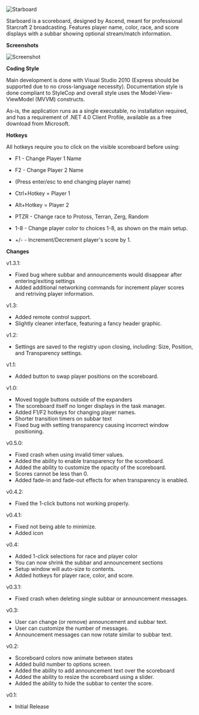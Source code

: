 ![Starboard](http://ascendtv.com/starboard/starboardBlackText.png)

Starboard is a scoreboard, designed by Ascend, meant for professional Starcraft 2 broadcasting. Features player name, color, race, and score displays with a subbar showing optional stream/match information.

**Screenshots**

![Screenshot](http://ascendtv.com/starboard/Scoreboard.png)

**Coding Style**

Main development is done with Visual Studio 2010 (Express should be supported due to no cross-language necessity). Documentation style is done compliant to StyleCop and overall style uses the Model-View-ViewModel (MVVM) constructs.

As-is, the application runs as a single executable, no installation required, and has a requirement of .NET 4.0 Client Profile, available as a free download from Microsoft.

**Hotkeys**

All hotkeys require you to click on the visible scoreboard before using:

* F1 - Change Player 1 Name
* F2 - Change Player 2 Name
* (Press enter/esc to end changing player name)

* Ctrl+Hotkey = Player 1
* Alt+Hotkey = Player 2

* PTZR - Change race to Protoss, Terran, Zerg, Random
* 1-8 - Change player color to choices 1-8, as shown on the main setup.
* +/- - Increment/Decrement player's score by 1.

**Changes**

v1.3.1:

* Fixed bug where subbar and announcements would disappear after entering/exiting settings
* Added additional networking commands for increment player scores and retriving player information.

v1.3:

* Added remote control support.
* Slightly cleaner interface, featuring a fancy header graphic.

v1.2:

* Settings are saved to the registry upon closing, including: Size, Position, and Transparency settings.

v1.1:

* Added button to swap player positions on the scoreboard.

v1.0:

* Moved toggle buttons outside of the expanders
* The scoreboard itself no longer displays in the task manager.
* Added F1/F2 hotkeys for changing player names.
* Shorter transition timers on subbar text
* Fixed bug with setting transparency causing incorrect window positioning.

v0.5.0:

* Fixed crash when using invalid timer values.
* Added the ability to enable transparency for the scoreboard.
* Added the ability to customize the opacity of the scoreboard.
* Scores cannot be less than 0.
* Added fade-in and fade-out effects for when transparency is enabled.

v0.4.2:

* Fixed the 1-click buttons not working properly.

v0.4.1:

* Fixed not being able to minimize.
* Added icon

v0.4:

* Added 1-click selections for race and player color
* You can now shrink the subbar and announcement sections
* Setup window will auto-size to contents.
* Added hotkeys for player race, color, and score.

v0.3.1:

* Fixed crash when deleting single subbar or announcement messages.

v0.3:

* User can change (or remove) announcement and subbar text.
* User can customize the number of messages.
* Announcement messages can now rotate similar to subbar text.

v0.2:

* Scoreboard colors now animate between states
* Added build number to options screen.
* Added the ability to add announcement text over the scoreboard
* Added the ability to resize the scoreboard using a slider.
* Added the ability to hide the subbar to center the score.

v0.1: 

* Initial Release